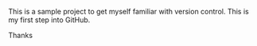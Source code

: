 This is a sample project to get myself familiar with version control. This is my first step into GitHub.

Thanks

